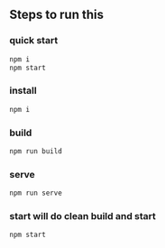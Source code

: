 ## Steps to run this

### quick start
```bash
npm i
npm start
```

### install
```bash
npm i
```

### build
```bash
npm run build
```

### serve
```bash
npm run serve
```

### start will do clean build and start
```
npm start
```
